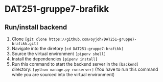 # DAT251-gruppe7-brafikk

## Run/install backend
1. Clone  ```[git clone https://github.com/oyjoh/DAT251-gruppe7-brafikk.git]```
2. Navigate into the diretory ```[cd DAT251-gruppe7-brafikk]```
3. Source the virtual environment ```[pipenv shell]```
4. Install the dependencies ```[pipenv install]```
5. Run this command to start the backend server in the ```[backend]``` directory: ```[python manage.py runserver]``` (You have to run this command while you are sourced into the virtual environment)
